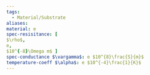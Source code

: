 ```yaml
---
tags:
  - Material/Substrate
aliases: 
material: e
spec-resisitance: [
$\rho$,
e,
$10^{-8}\Omega m$ ]
spec-conductance $\vargamma$: e $10^{8}\frac{S}{m}$
temperature-coeff $\alpha$: e $10^{-4}\frac{1}{K}$
---
```

